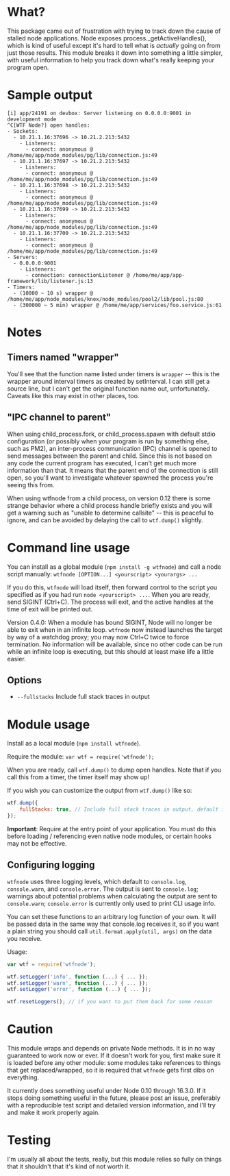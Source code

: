 # What?

This package came out of frustration with trying to track down the cause of stalled node applications. Node exposes process.\_getActiveHandles(), which is kind of useful except it's hard to tell what is _actually_ going on from just those results. This module breaks it down into something a little simpler, with useful information to help you track down what's really keeping your program open.

# Sample output

    [i] app/24191 on devbox: Server listening on 0.0.0.0:9001 in development mode
    ^C[WTF Node?] open handles:
    - Sockets:
      - 10.21.1.16:37696 -> 10.21.2.213:5432
        - Listeners:
          - connect: anonymous @ /home/me/app/node_modules/pg/lib/connection.js:49
      - 10.21.1.16:37697 -> 10.21.2.213:5432
        - Listeners:
          - connect: anonymous @ /home/me/app/node_modules/pg/lib/connection.js:49
      - 10.21.1.16:37698 -> 10.21.2.213:5432
        - Listeners:
          - connect: anonymous @ /home/me/app/node_modules/pg/lib/connection.js:49
      - 10.21.1.16:37699 -> 10.21.2.213:5432
        - Listeners:
          - connect: anonymous @ /home/me/app/node_modules/pg/lib/connection.js:49
      - 10.21.1.16:37700 -> 10.21.2.213:5432
        - Listeners:
          - connect: anonymous @ /home/me/app/node_modules/pg/lib/connection.js:49
    - Servers:
      - 0.0.0.0:9001
        - Listeners:
          - connection: connectionListener @ /home/me/app/app-framework/lib/listener.js:13
    - Timers:
      - (10000 ~ 10 s) wrapper @ /home/me/app/node_modules/knex/node_modules/pool2/lib/pool.js:80
      - (300000 ~ 5 min) wrapper @ /home/me/app/services/foo.service.js:61

# Notes

## Timers named "wrapper"

You'll see that the function name listed under timers is `wrapper` -- this is the wrapper around interval timers as created by setInterval. I can still get a source line, but I can't get the original function name out, unfortunately. Caveats like this may exist in other places, too.

## "IPC channel to parent"

When using child_process.fork, or child_process.spawn with default stdio configuration (or possibly when your program is run by something else, such as PM2), an inter-process communication (IPC) channel is opened to send messages between the parent and child. Since this is not based on any code the current program has executed, I can't get much more information than that. It means that the parent end of the connection is still open, so you'll want to investigate whatever spawned the process you're seeing this from.

When using wtfnode from a child process, on version 0.12 there is some strange behavior where a child process handle briefly exists and you will get a warning such as "unable to determine callsite" -- this is peaceful to ignore, and can be avoided by delaying the call to `wtf.dump()` slightly.

# Command line usage

You can install as a global module (`npm install -g wtfnode`) and call a node script manually: `wtfnode [OPTION...] <yourscript> <yourargs> ...`

If you do this, `wtfnode` will load itself, then forward control to the script you specified as if you had run `node <yourscript> ...`. When you are ready, send SIGINT (Ctrl+C). The process will exit, and the active handles at the time of exit will be printed out.

Version 0.4.0: When a module has bound SIGINT, Node will no longer be able to exit when in an infinite loop. `wtfnode` now instead launches the target by way of a watchdog proxy; you may now Ctrl+C twice to force termination. No information will be available, since no other code can be run while an infinite loop is executing, but this should at least make life a little easier.

## Options
- `--fullstacks` Include full stack traces in output

# Module usage

Install as a local module (`npm install wtfnode`).

Require the module: `var wtf = require('wtfnode');`

When you are ready, call `wtf.dump()` to dump open handles. Note that if you call this from a timer, the timer itself may show up!

If you wish you can customize the output from `wtf.dump()` like so:
```javascript
wtf.dump({
	fullStacks: true, // Include full stack traces in output, default is false
});
```


**Important**: Require at the entry point of your application. You must do this before loading / referencing even native node modules, or certain hooks may not be effective.

## Configuring logging

`wtfnode` uses three logging levels, which default to `console.log`, `console.warn`, and `console.error`. The output is sent to `console.log`; warnings about potential problems when calculating the output are sent to `console.warn`; `console.error` is currently only used to print CLI usage info.

You can set these functions to an arbitrary log function of your own. It will be passed data in the same way that console.log receives it, so if you want a plain string you should call `util.format.apply(util, args)` on the data you receive.

Usage:

```js
var wtf = require('wtfnode');

wtf.setLogger('info', function (...) { ... });
wtf.setLogger('warn', function (...) { ... });
wtf.setLogger('error', function (...) { ... });

wtf.resetLoggers(); // if you want to put them back for some reason
```

# Caution

This module wraps and depends on private Node methods. It is in no way guaranteed to work now or ever. If it doesn't work for you, first make sure it is loaded before any other module: some modules take references to things that get replaced/wrapped, so it is required that `wtfnode` gets first dibs on everything.

It currently does something useful under Node 0.10 through 16.3.0. If it stops doing something useful in the future, please post an issue, preferably with a reproducible test script and detailed version information, and I'll try and make it work properly again.

# Testing

I'm usually all about the tests, really, but this module relies so fully on things that it shouldn't that it's kind of not worth it.
